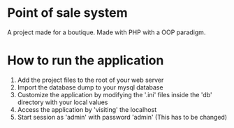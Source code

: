 # Point of sale system

A project made for a boutique. Made with PHP with a OOP paradigm.

# How to run the application

1. Add the project files to the root of your web server
2. Import the database dump to your mysql database
3. Customize the application by modifying the '.ini' files inside the 'db' directory with your local values
4. Access the application by 'visiting' the localhost
5. Start session as 'admin' with password 'admin' (This has to be changed)
